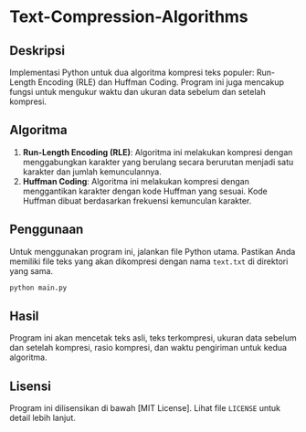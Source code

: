# Text-Compression-Algorithms

## Deskripsi
Implementasi Python untuk dua algoritma kompresi teks populer: Run-Length Encoding (RLE) dan Huffman Coding. Program ini juga mencakup fungsi untuk mengukur waktu dan ukuran data sebelum dan setelah kompresi.

## Algoritma
1. **Run-Length Encoding (RLE)**: Algoritma ini melakukan kompresi dengan menggabungkan karakter yang berulang secara berurutan menjadi satu karakter dan jumlah kemunculannya.
2. **Huffman Coding**: Algoritma ini melakukan kompresi dengan menggantikan karakter dengan kode Huffman yang sesuai. Kode Huffman dibuat berdasarkan frekuensi kemunculan karakter.

## Penggunaan
Untuk menggunakan program ini, jalankan file Python utama. Pastikan Anda memiliki file teks yang akan dikompresi dengan nama `text.txt` di direktori yang sama.

```python
python main.py
```

## Hasil
Program ini akan mencetak teks asli, teks terkompresi, ukuran data sebelum dan setelah kompresi, rasio kompresi, dan waktu pengiriman untuk kedua algoritma.

## Lisensi
Program ini dilisensikan di bawah [MIT License]. Lihat file `LICENSE` untuk detail lebih lanjut.
```